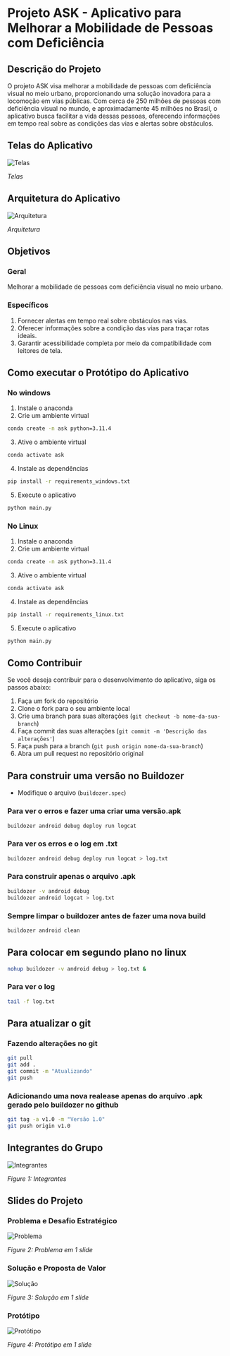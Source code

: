 # Projeto ASK - Aplicativo para Melhorar a Mobilidade de Pessoas com Deficiência

## Descrição do Projeto

O projeto ASK visa melhorar a mobilidade de pessoas com deficiência visual no meio urbano, proporcionando uma solução inovadora para a locomoção em vias públicas. Com cerca de 250 milhões de pessoas com deficiência visual no mundo, e aproximadamente 45 milhões no Brasil, o aplicativo busca facilitar a vida dessas pessoas, oferecendo informações em tempo real sobre as condições das vias e alertas sobre obstáculos.

## Telas do Aplicativo
![Telas](/icones/Telas.png)

_Telas_

## Arquitetura do Aplicativo
![Arquitetura](/images/arquitetura.png)

_Arquitetura_

## Objetivos

### Geral

Melhorar a mobilidade de pessoas com deficiência visual no meio urbano.

### Específicos

1. Fornecer alertas em tempo real sobre obstáculos nas vias.
2. Oferecer informações sobre a condição das vias para traçar rotas ideais.
3. Garantir acessibilidade completa por meio da compatibilidade com leitores de tela.

## Como executar o Protótipo do Aplicativo

### No windows
1. Instale o anaconda
2. Crie um ambiente virtual
```bash
conda create -n ask python=3.11.4
```
3. Ative o ambiente virtual
```bash
conda activate ask
```
4. Instale as dependências
```bash
pip install -r requirements_windows.txt
```
5. Execute o aplicativo
```bash
python main.py
```

### No Linux
1. Instale o anaconda
2. Crie um ambiente virtual
```bash
conda create -n ask python=3.11.4
```
3. Ative o ambiente virtual
```bash
conda activate ask
```
4. Instale as dependências
```bash
pip install -r requirements_linux.txt
```
5. Execute o aplicativo
```bash
python main.py
```

## Como Contribuir

Se você deseja contribuir para o desenvolvimento do aplicativo, siga os passos abaixo:

1. Faça um fork do repositório
2. Clone o fork para o seu ambiente local
3. Crie uma branch para suas alterações (`git checkout -b nome-da-sua-branch`)
4. Faça commit das suas alterações (`git commit -m 'Descrição das alterações'`)
5. Faça push para a branch (`git push origin nome-da-sua-branch`)
6. Abra um pull request no repositório original

## Para construir uma versão no Buildozer
- Modifique o arquivo (`buildozer.spec`)
### Para ver o erros e fazer uma criar uma versão.apk
```bash
buildozer android debug deploy run logcat
```

### Para ver os erros e o log em .txt
```bash
buildozer android debug deploy run logcat > log.txt
```
### Para construir apenas o arquivo .apk
```bash
buildozer -v android debug
buildozer android logcat > log.txt
```

### Sempre limpar o buildozer antes de fazer uma nova build
```bash
buildozer android clean
```

## Para colocar em segundo plano no linux
```bash
nohup buildozer -v android debug > log.txt &
```
### Para ver o log
```bash
tail -f log.txt
```

## Para atualizar o git
### Fazendo alterações no git
```bash
git pull
git add .
git commit -m "Atualizando"
git push
```
### Adicionando uma nova realease apenas do arquivo .apk gerado pelo buildozer no github
```bash
git tag -a v1.0 -m "Versão 1.0"
git push origin v1.0
```

## Integrantes do Grupo

![Integrantes](/images/integrantes.png)

_Figure 1: Integrantes_

## Slides do Projeto

### Problema e Desafio Estratégico

![Problema](/images/problema.png)

_Figure 2: Problema em 1 slide_

### Solução e Proposta de Valor

![Solução](/images/solucao.png)

_Figure 3: Solução em 1 slide_

### Protótipo

![Protótipo](/images/prototipo.png)

_Figure 4: Protótipo em 1 slide_
